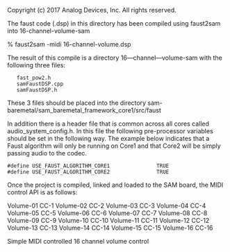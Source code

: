 Copyright (c) 2017 Analog Devices, Inc.  All rights reserved.

The faust code (.dsp) in this directory has been compiled using faust2sam into 16-channel-volume-sam

% faust2sam -midi 16-channel-volume.dsp

The result of this compile is a directory 16—channel—volume-sam with the following three files:

       fast_pow2.h
       samFaustDSP.cpp
       samFaustDSP.h

These 3 files should be placed into the directory sam-baremetal/sam_baremetal_framework_core1/src/faust

In addition there is a header file that is common across all cores called audio_system_config.h.   In this file the following pre-processor variables should be set in the following way.   The example below indicates that a Faust algorithm will only be running on Core1 and that Core2 will be simply passing audio to the codec. 

    #define USE_FAUST_ALGORITHM_CORE1               TRUE
    #define USE_FAUST_ALGORITHM_CORE2               TRUE

Once the project is compiled, linked and loaded to the SAM board, the MIDI control API is as follows:


Volume-01 CC-1
Volume-02 CC-2
Volume-03 CC-3
Volume-04 CC-4
Volume-05 CC-5
Volume-06 CC-6
Volume-07 CC-7
Volume-08 CC-8
Volume-09 CC-9
Volume-10 CC-10
Volume-11 CC-11
Volume-12 CC-12
Volume-13 CC-13
Volume-14 CC-14
Volume-15 CC-15
Volume-16 CC-16

Simple MIDI controlled 16 channel volume control
